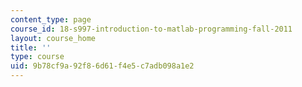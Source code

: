```yaml
---
content_type: page
course_id: 18-s997-introduction-to-matlab-programming-fall-2011
layout: course_home
title: ''
type: course
uid: 9b78cf9a-92f8-6d61-f4e5-c7adb098a1e2
---
```

